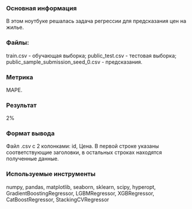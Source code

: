 ### Основная информация
В этом ноутбуке решалась задача регрессии для предсказания цен на жилье.

### Файлы:
train.csv - обучающая выборка;
public_test.csv - тестовая выборка;
public_sample_submission_seed_0.csv - предсказания.

### Метрика
MAPE.
### Результат
2%
### Формат вывода
Файл .csv с 2 колонками: id, Цена. В первой строке указаны соответствующие заголовки, в остальных строках находятся полученные данные.

### Используемые инструменты
numpy, pandas, matplotlib, seaborn, sklearn, scipy, hyperopt, GradientBoostingRegressor, LGBMRegressor, XGBRegressor, CatBoostRegressor, StackingCVRegressor
